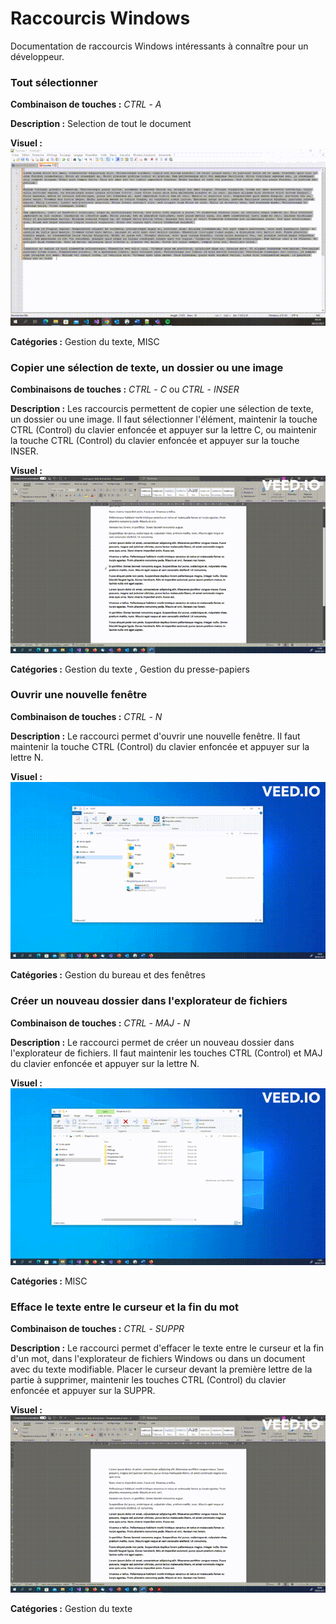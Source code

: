 # Raccourcis Windows

Documentation de raccourcis Windows intéressants à connaître pour un développeur.

### Tout sélectionner

**Combinaison de touches :** *CTRL* - *A*

**Description :** Selection de tout le document

**Visuel :** ![Raccourci clavier CTRL - A](gifs/CTRL_A.gif)

**Catégories :** Gestion du texte, MISC

### Copier une sélection de texte, un dossier ou une image

**Combinaisons de touches :** *CTRL* - *C* ou *CTRL* - *INSER*

**Description :** Les raccourcis permettent de copier une sélection de texte, un dossier ou une image.
Il faut sélectionner l'élément, maintenir la touche CTRL (Control) du clavier enfoncée et appuyer sur la lettre C, ou maintenir la touche CTRL (Control) du clavier enfoncée et appuyer sur la touche INSER.

**Visuel :** ![Raccourci clavier avec CTRL-C ou CTRL-INSER](gifs/CTRL_C_OU_CTRL_INSER.gif "Visuel des raccourcis clavier CTRL-C ou CTRL-INSER")

**Catégories :** Gestion du texte , Gestion du presse-papiers

### Ouvrir une nouvelle fenêtre

**Combinaison de touches :** *CTRL* - *N*

**Description :** Le raccourci permet d'ouvrir une nouvelle fenêtre.
Il faut maintenir la touche CTRL (Control) du clavier enfoncée et appuyer sur la lettre N.

**Visuel :** ![Raccourci clavier avec CTRL-N](gifs/CTRL_N.gif "Visuel du raccourci clavier CTRL-N")

**Catégories :** Gestion du bureau et des fenêtres

### Créer un nouveau dossier dans l'explorateur de fichiers

**Combinaison de touches :** *CTRL* - *MAJ* - *N*

**Description :** Le raccourci permet de créer un nouveau dossier dans l'explorateur de fichiers.
Il faut maintenir les touches CTRL (Control) et MAJ du clavier enfoncée et appuyer sur la lettre N.

**Visuel :** ![Raccourci clavier avec CTRL-MAJ-N](gifs/CTRL_MAJ_N.gif "Visuel du raccourci clavier CTRL-MAJ-N")

**Catégories :** MISC

### Efface le texte entre le curseur et la fin du mot

**Combinaison de touches :** *CTRL* - *SUPPR*

**Description :** Le raccourci permet d'effacer le texte entre le curseur et la fin d'un mot, dans l'explorateur de fichiers Windows ou dans un document avec du texte modifiable.
Placer le curseur devant la première lettre de la partie à supprimer, maintenir les touches CTRL (Control) du clavier enfoncée et appuyer sur la SUPPR.

**Visuel :** ![Raccourci clavier avec CTRL-SUPPR](gifs/CTRL_SUPPR.gif "Visuel du raccourci clavier CTRL-SUPPR")

**Catégories :** Gestion du texte